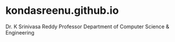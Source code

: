 # kondasreenu.github.io

Dr. K Srinivasa Reddy
Professor
Department of Computer Science & Engineering
